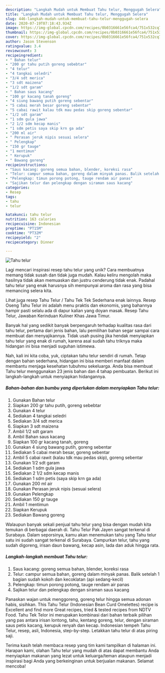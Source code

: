 ```yaml
---
description: "Langkah Mudah untuk Membuat Tahu telur, Menggugah Selera"
title: "Langkah Mudah untuk Membuat Tahu telur, Menggugah Selera"
slug: 446-langkah-mudah-untuk-membuat-tahu-telur-menggugah-selera
date: 2020-07-19T07:18:43.934Z
image: https://img-global.cpcdn.com/recipes/0b0316661e56fca4/751x532cq70/tahu-telur-foto-resep-utama.jpg
thumbnail: https://img-global.cpcdn.com/recipes/0b0316661e56fca4/751x532cq70/tahu-telur-foto-resep-utama.jpg
cover: https://img-global.cpcdn.com/recipes/0b0316661e56fca4/751x532cq70/tahu-telur-foto-resep-utama.jpg
author: Jason Stevenson
ratingvalue: 3.4
reviewcount: 3
recipeingredient:
- " Bahan telur"
- "200 gr tahu putih goreng sebebtar"
- "4 telur"
- "4 tangkai seledri"
- "3/4 sdt merica"
- "3 sdt maizena"
- "1/2 sdt garam"
- " Bahan saus kacang"
- "100 gr kacang tanah goreng"
- "4 siung bawang putih goreng sebentar"
- "5 cabai merah besar goreng sebentar"
- "5 cabai rawit kalau tdk mau pedas skip goreng sebentar"
- "1/2 sdt garam"
- "1 sdm gula jawa"
- "2 1/2 sdm kecap manis"
- "1 sdm petis saya skip krn ga ada"
- "200 ml air"
- " Perasan jeruk nipis sesuai selera"
- " Pelengkap"
- "150 gr tauge"
- "1 mentimun"
- " Kerupuk"
- " Bawang goreng"
recipeinstructions:
- "Saus kacang: goreng semua bahan, blender, koreksi rasa"
- "Telur: campur semua bahan, goreng dalam minyak panas. Balik setelah 1 bagian sudah kokoh dan kecoklatan (api sedang-kecil)"
- "Pelengkap: timun porong potong, tauge rendam air panas"
- "Sajikan telur dan pelengkap dengan siraman saus kacang"
categories:
- Resep
tags:
- tahu
- telur

katakunci: tahu telur 
nutrition: 163 calories
recipecuisine: Indonesian
preptime: "PT15M"
cooktime: "PT32M"
recipeyield: "2"
recipecategory: Dinner

---
```



![Tahu telur](https://img-global.cpcdn.com/recipes/0b0316661e56fca4/751x532cq70/tahu-telur-foto-resep-utama.jpg)

Lagi mencari inspirasi resep tahu telur yang unik? Cara membuatnya memang tidak susah dan tidak juga mudah. Kalau keliru mengolah maka hasilnya tidak akan memuaskan dan justru cenderung tidak enak. Padahal tahu telur yang enak harusnya sih mempunyai aroma dan rasa yang bisa memancing selera kita.

Lihat juga resep Tahu Telur / Tahu Tek Tek Sederhana enak lainnya. Resep Oseng Tahu Telur ini adalah menu praktis dan ekonomis, yang bahannya hampir pasti selalu ada di dapur kalian yang doyan masak. Resep Tahu Telur, Jawaban Kerinduan Kuliner Khas Jawa Timur.

Banyak hal yang sedikit banyak berpengaruh terhadap kualitas rasa dari tahu telur, pertama dari jenis bahan, lalu pemilihan bahan segar sampai cara membuat dan menyajikannya. Tidak usah pusing jika hendak menyiapkan tahu telur yang enak di rumah, karena asal sudah tahu triknya maka hidangan ini bisa menjadi suguhan istimewa.


Nah, kali ini kita coba, yuk, ciptakan tahu telur sendiri di rumah. Tetap dengan bahan sederhana, hidangan ini bisa memberi manfaat dalam membantu menjaga kesehatan tubuhmu sekeluarga. Anda bisa membuat Tahu telur menggunakan 23 jenis bahan dan 4 tahap pembuatan. Berikut ini langkah-langkah untuk menyiapkan hidangannya.

<!--inarticleads1-->

##### Bahan-bahan dan bumbu yang diperlukan dalam menyiapkan Tahu telur:

1. Gunakan  Bahan telur
1. Siapkan 200 gr tahu putih, goreng sebebtar
1. Gunakan 4 telur
1. Sediakan 4 tangkai seledri
1. Sediakan 3/4 sdt merica
1. Siapkan 3 sdt maizena
1. Ambil 1/2 sdt garam
1. Ambil  Bahan saus kacang
1. Siapkan 100 gr kacang tanah, goreng
1. Gunakan 4 siung bawang putih, goreng sebentar
1. Sediakan 5 cabai merah besar, goreng sebentar
1. Ambil 5 cabai rawit (kalau tdk mau pedas skip), goreng sebentar
1. Gunakan 1/2 sdt garam
1. Sediakan 1 sdm gula jawa
1. Sediakan 2 1/2 sdm kecap manis
1. Sediakan 1 sdm petis (saya skip krn ga ada)
1. Gunakan 200 ml air
1. Gunakan  Perasan jeruk nipis (sesuai selera)
1. Gunakan  Pelengkap
1. Sediakan 150 gr tauge
1. Ambil 1 mentimun
1. Siapkan  Kerupuk
1. Sediakan  Bawang goreng


Walaupun banyak sekali penjual tahu telur yang bisa dengan mudah kita temukan di berbagai daerah di. Tahu Telur Pak Jayen sangat terkenal di Surabaya. Dalam seporsinya, kamu akan menemukan tahu yang Tahu telur satu ini sudah sangat terkenal di Surabaya. Campurkan telur, tahu yang sudah digoreng, irisan daun bawang, kecap asin, lada dan aduk hingga rata. 

<!--inarticleads2-->

##### Langkah-langkah membuat Tahu telur:

1. Saus kacang: goreng semua bahan, blender, koreksi rasa
1. Telur: campur semua bahan, goreng dalam minyak panas. Balik setelah 1 bagian sudah kokoh dan kecoklatan (api sedang-kecil)
1. Pelengkap: timun porong potong, tauge rendam air panas
1. Sajikan telur dan pelengkap dengan siraman saus kacang


Panaskan wajan untuk menggoreng, goreng telur hingga semua adonan habis, sisihkan. This Tahu Telur (Indonesian Bean Curd Omelettes) recipe is Excellent and find more Great recipes, tried &amp; tested recipes from NDTV Food. Tahu Tek Telor ini merupakan kombinasi dari bahan terbaik pilihan yang pas antara irisan lontong, tahu, kentang goreng, telur, dengan siraman saus petis kacang, kerupuk renyah dan kecap. Indonesian tempeh Tahu Telur, resep, asli, Indonesia, step-by-step. Letakkan tahu telur di atas piring saji. 

Terima kasih telah membaca resep yang tim kami tampilkan di halaman ini. Harapan kami, olahan Tahu telur yang mudah di atas dapat membantu Anda menyiapkan makanan yang lezat untuk keluarga/teman ataupun menjadi inspirasi bagi Anda yang berkeinginan untuk berjualan makanan. Selamat mencoba!
